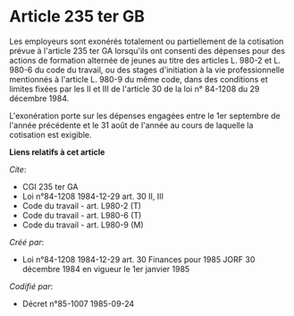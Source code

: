 # Article 235 ter GB

Les employeurs sont exonérés totalement ou partiellement de la cotisation prévue à l'article 235 ter GA lorsqu'ils ont
consenti des dépenses pour des actions de formation alternée de jeunes au titre des articles L. 980-2 et L. 980-6 du code du
travail, ou des stages d'initiation à la vie professionnelle mentionnés à l'article L. 980-9 du même code, dans des
conditions et limites fixées par les II et III de l'article 30 de la loi n° 84-1208 du 29 décembre 1984.

L'exonération porte sur les dépenses engagées entre le 1er septembre de l'année précédente et le 31 août de l'année au cours
de laquelle la cotisation est exigible.

**Liens relatifs à cet article**

_Cite_:

  - CGI 235 ter GA
  - Loi n°84-1208 1984-12-29 art. 30 II, III
  - Code du travail - art. L980-2 (T)
  - Code du travail - art. L980-6 (T)
  - Code du travail - art. L980-9 (M)

_Créé par_:

  - Loi n°84-1208 1984-12-29 art. 30 Finances pour 1985 JORF 30 décembre 1984 en vigueur le 1er janvier 1985

_Codifié par_:

  - Décret n°85-1007 1985-09-24
